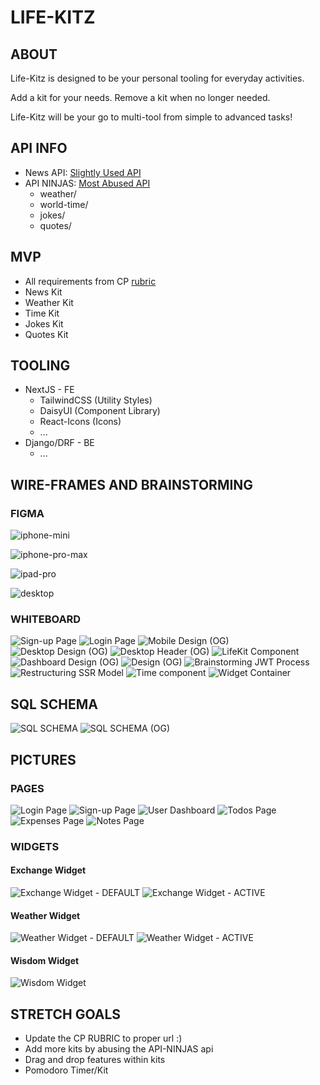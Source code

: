# LIFE-KITZ

## ABOUT

Life-Kitz is designed to be your personal tooling for everyday activities.

Add a kit for your needs.
Remove a kit when no longer needed.

Life-Kitz will be your go to multi-tool from simple to advanced tasks!

## API INFO

- News API: [Slightly Used API](https://newsapi.org/)
- API NINJAS: [Most Abused API](https://api-ninjas.com/)
  - weather/
  - world-time/
  - jokes/
  - quotes/

## MVP

- All requirements from CP [rubric](https://www.youtube.com/watch?v=dQw4w9WgXcQ)
- News Kit
- Weather Kit
- Time Kit
- Jokes Kit
- Quotes Kit

## TOOLING

- NextJS - FE
  - TailwindCSS (Utility Styles)
  - DaisyUI (Component Library)
  - React-Icons (Icons)
  - ...
- Django/DRF - BE
  - ...

## WIRE-FRAMES AND BRAINSTORMING

### FIGMA

![iphone-mini](./dev-documents/wire-frames/iphone-mini.png)

![iphone-pro-max](./dev-documents/wire-frames/iphone-pro-max.png)

![ipad-pro](./dev-documents/wire-frames/ipad-pro.png)

![desktop](./dev-documents/wire-frames/desktop.png)

### WHITEBOARD

![Sign-up Page](./dev-documents/whiteboarding/signup_page.JPG)
![Login Page](./dev-documents/whiteboarding/login_page.JPG)
![Mobile Design (OG)](./dev-documents/whiteboarding/mobile.JPG)
![Desktop Design (OG)](./dev-documents/whiteboarding/desktop.JPG)
![Desktop Header (OG)](./dev-documents/whiteboarding/desktop_header.JPG)
![LifeKit Component](./dev-documents/whiteboarding/lifekit.JPG)
![Dashboard Design (OG)](./dev-documents/whiteboarding/dashboard.JPG)
![Design (OG)](./dev-documents/whiteboarding/sql_design_proto.JPG)
![Brainstorming JWT Process](./dev-documents/whiteboarding/jwt.JPG)
![Restructuring SSR Model](./dev-documents/whiteboarding/restructuring_ssr.JPG)
![Time component](./dev-documents/whiteboarding/time_component.JPG)
![Widget Container](./dev-documents/whiteboarding/widget_container.JPG)
  
## SQL SCHEMA

![SQL SCHEMA](./dev-documents/whiteboarding/sql_schema.png)
![SQL SCHEMA (OG)](./dev-documents/whiteboarding/sql_schema_og.JPG)

## PICTURES

### PAGES

![Login Page](./dev-documents/whiteboarding/login-complete.png)
![Sign-up Page](./dev-documents/whiteboarding/sign-up-page.png)
![User Dashboard](./dev-documents/whiteboarding/dashboard.png)
![Todos Page](./dev-documents/whiteboarding/todos-page.png)
![Expenses Page](./dev-documents/whiteboarding/expenses-page.png)
![Notes Page](./dev-documents/whiteboarding/notes-page.png)

### WIDGETS

#### Exchange Widget

![Exchange Widget - DEFAULT](./dev-documents/whiteboarding/exchange-widget.png)
![Exchange Widget - ACTIVE](./dev-documents/whiteboarding/currency-exchanged.png)

#### Weather Widget

![Weather Widget - DEFAULT](./dev-documents/whiteboarding/weather-widget-active.png)
![Weather Widget - ACTIVE](./dev-documents/whiteboarding/weather-widget-form.png)

#### Wisdom Widget 

![Wisdom Widget](./dev-documents/whiteboarding/wisdom-widget.png)










## STRETCH GOALS

- Update the CP RUBRIC to proper url  :)
- Add more kits by abusing the API-NINJAS api
- Drag and drop features within kits
- Pomodoro Timer/Kit
